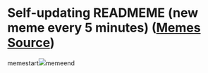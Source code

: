# Self-updating READMEME (new meme every 5 minutes) ([Memes Source](https://bramses.notion.site/a49c1e962b7646879176ac3b327b6533?v=4d1eda54b170483cb03a40f257231764))

memestart![](https://www.notion.so/image/https%3A%2F%2Fs3-us-west-2.amazonaws.com%2Fsecure.notion-static.com%2F3a7e15d4-20bb-474b-82a1-a8f9636084ef%2FB0ACF323-DEFB-47E7-886E-F552358772D3.jpeg?table=block&id=74976832-c3dd-4a11-8b52-137dd0b4c4a6&cache=v2)memeend
